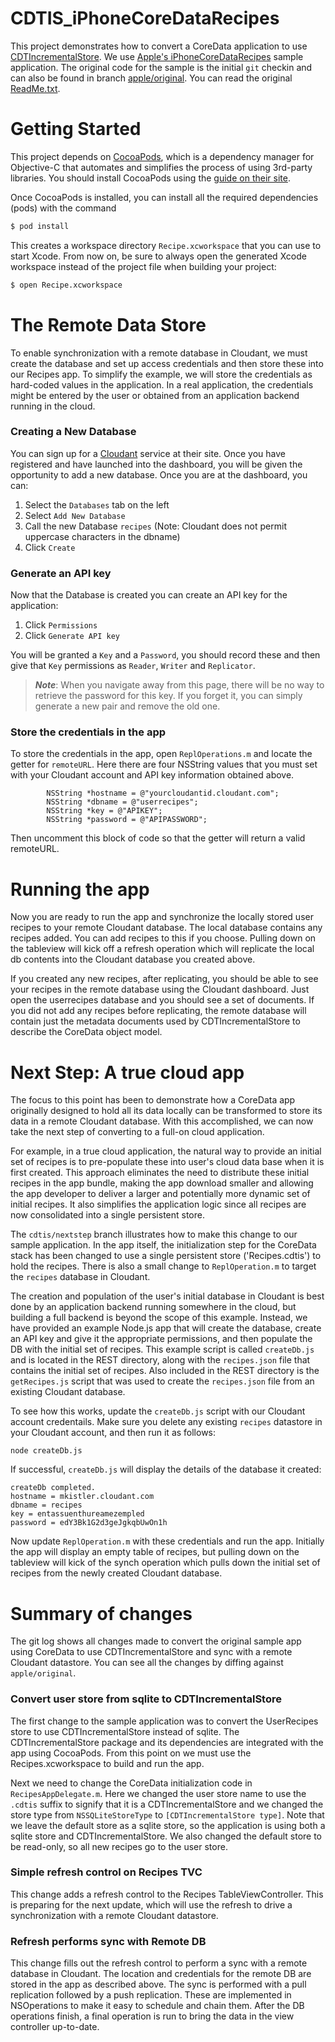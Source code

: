 # CDTIS_iPhoneCoreDataRecipes

This project demonstrates how to convert a
CoreData application to use [CDTIncrementalStore][cdtis].
We use [Apple's iPhoneCoreDataRecipes][recipe] sample application.  The
original code for the sample is the initial `git` checkin and
can also be found in branch [apple/original](a66fba04d038469).
You can read the original [ReadMe.txt](ReadMe.txt).

[cdtis]: https://github.com/jimix/CDTIncrementalStore "CDTIncrementalStore"
[recipe]: https://developer.apple.com/library/ios/samplecode/iPhoneCoreDataRecipes/Introduction/Intro.html "iPhoneCoreDataRecipes"

# Getting Started

This project depends on [CocoaPods][cocoapods], which is a dependency manager for Objective-C
that automates and simplifies the process of using 3rd-party libraries.
You should install CocoaPods using the [guide on their site][cpinstall].

Once CocoaPods is installed, you can install all the required dependencies (pods)
with the command

```bash
$ pod install
```

This creates a workspace directory `Recipe.xcworkspace` that you can
use to start Xcode. From now on, be sure to always open the generated
Xcode workspace instead of the project file when building your
project:

```bash
$ open Recipe.xcworkspace
```

[cocoapods]: http://cocoapods.org "CocoaPods"
[cpinstall]: http://guides.cocoapods.org/using/getting-started.html

# The Remote Data Store

To enable synchronization with a remote database in Cloudant,
we must create the database and set up access credentials and then
store these into our Recipes app.
To simplify the example, we will store the credentials as hard-coded
values in the application.
In a real application, the credentials might be entered by the user or
obtained from an application backend running in the cloud.

### Creating a New Database

You can sign up for a [Cloudant] service at their site. Once you have
registered and have launched into the dashboard, you will be given the
opportunity to add a new database.
Once you are at the dashboard, you can:

1. Select the `Databases` tab on the left
2. Select `Add New Database`
3. Call the new Database `recipes` (Note: Cloudant does not permit uppercase characters in the dbname)
4. Click `Create`

### Generate an API key

Now that the Database is created you can create an API key for the
application:

1. Click `Permissions`
2. Click `Generate API key`

You will be granted a `Key` and a `Password`, you should record these
and then give that `Key` permissions as `Reader`, `Writer` and
`Replicator`.

> ***Note***: When you navigate away from this page, there will be no
> way to retrieve the password for this key. If you forget it, you can
> simply generate a new pair and remove the old one.

[cloudant]: https://cloudant.com/

### Store the credentials in the app

To store the credentials in the app, open `ReplOperations.m` and locate the getter for `remoteURL`.
Here there are four NSString values that you must set with your Cloudant account and API key information obtained above.

```objc
		NSString *hostname = @"yourcloudantid.cloudant.com";
		NSString *dbname = @"userrecipes";
		NSString *key = @"APIKEY";
		NSString *password = @"APIPASSWORD";
```
Then uncomment this block of code so that the getter will return a valid
remoteURL.

# Running the app

Now you are ready to run the app and synchronize the locally stored
user recipes to your remote Cloudant database.
The local database contains any recipes added.
You can add recipes to this if you choose.
Pulling down on the tableview will kick off a refresh operation which will
replicate the local db contents into the Cloudant database you created above.

If you created any new recipes, after replicating, you should be able
to see your recipes in the remote database using the Cloudant dashboard.
Just open the userrecipes database and you should see a set of documents.
If you did not add any recipes before replicating, the remote database
will contain just the metadata documents used by CDTIncrementalStore to
describe the CoreData object model.

# Next Step: A true cloud app

The focus to this point has been to demonstrate how a CoreData app originally designed to hold all its data locally can be transformed to store its data in
a remote Cloudant database.
With this accomplished, we can now take the next step of converting to a full-on
cloud application.

For example, in a true cloud application, the natural way to provide an initial set of recipes is to pre-populate these into user's cloud data base when it is first created.
This approach eliminates the need to distribute these initial recipes in the app bundle, making the app download smaller and allowing the app developer to deliver
a larger and potentially more dynamic set of initial recipes.
It also simplifies the application logic since all recipes are now consolidated into
a single persistent store.

The `cdtis/nextstep` branch illustrates how to make this change to our sample application.  In the app itself, the initialization step for the CoreData stack has
been changed to use a single persistent store ('Recipes.cdtis') to hold the recipes.
There is also a small change to `ReplOperation.m` to target the `recipes` database
in Cloudant.

The creation and population of the user's initial database in Cloudant is best done
by an application backend running somewhere in the cloud, but building a full backend
is beyond the scope of this example.
Instead, we have provided an example Node.js app that will create the database, create an API key and give it the appropriate permissions, and then populate the DB with the
initial set of recipes.
This example script is called `createDb.js` and is located in the REST directory, along with the `recipes.json` file that contains the initial set of recipes.
Also included in the REST directory is the `getRecipes.js` script that was used to create the `recipes.json` file from an existing Cloudant database.

To see how this works, update the `createDb.js` script with our Cloudant account
credentails.
Make sure you delete any existing `recipes` datastore in your Cloudant account, and
then run it as follows:

```
node createDb.js
```
If successful, `createDb.js` will display the details of the database it created:

````
createDb completed.
hostname = mkistler.cloudant.com
dbname = recipes
key = entassuenthureamezempled
password = edY3Bk1G2d3geJgkqbUwOn1h

````

Now update `ReplOperation.m` with these credentials and run the app.  Initially the app will display an empty table of recipes, but pulling down on the tableview will kick of the synch operation which pulls down the initial set of recipes from the newly created Cloudant database.

# Summary of changes

The git log shows all changes made to convert the original sample app using CoreData
to use CDTIncrementalStore and sync with a remote Cloudant datastore.
You can see all the changes by diffing against `apple/original`.

### Convert user store from sqlite to CDTIncrementalStore

The first change to the sample application was to convert the UserRecipes store
to use CDTIncrementalStore instead of sqlite.
The CDTIncrementalStore package and its dependencies are integrated with the app
using CocoaPods.
From this point on we must use the Recipes.xcworkspace to build and run the app.

Next we need to change the CoreData initialization code in `RecipesAppDelegate.m`.
Here we changed the user store name to use the `.cdtis` suffix to signify that it is
a CDTIncrementalStore and we changed the store type from `NSSQLiteStoreType` to `[CDTIncrementalStore type]`.
Note that we leave the default store as a sqlite store, so the application is using both a sqlite store and CDTIncrementalStore.
We also changed the default store to be read-only, so all new recipes go to the user store.

### Simple refresh control on Recipes TVC

This change adds a refresh control to the Recipes TableViewController.
This is preparing for the next update, which will use the refresh to drive a synchronization with a remote Cloudant datastore.

### Refresh performs sync with Remote DB

This change fills out the refresh control to perform a sync with a remote database in Cloudant.
The location and credentials for the remote DB are stored in the app
as described above.
The sync is performed with a pull replication followed by a push replication.
These are implemented in NSOperations to make it easy to schedule and chain them.
After the DB operations finish, a final operation is run to bring the data in the view controller up-to-date.

